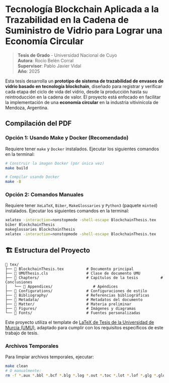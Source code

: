 # Tecnología Blockchain Aplicada a la Trazabilidad en la Cadena de Suministro de Vidrio para Lograr una Economía Circular

> **Tesis de Grado** - Universidad Nacional de Cuyo  
> **Autora**: Rocío Belén Corral  
> **Supervisor**: Pablo Javier Vidal  
> **Año**: 2025

Esta tesis desarrolla un **prototipo de sistema de trazabilidad de envases de vidrio basado en tecnología blockchain**, diseñado para registrar y verificar cada etapa del ciclo de vida del vidrio, desde la producción hasta su reintroducción en la cadena de valor. El proyecto está enfocado en facilitar la implementación de una **economía circular** en la industria vitivinícola de Mendoza, Argentina.

## Compilación del PDF

### Opción 1: Usando Make y Docker (Recomendado)

Requiere tener `make` y `Docker` instalados. Ejecutar los siguientes comandos en la terminal:

```bash
# Construir la imagen Docker (por única vez)
make build

# Compilar usando Docker
make -B
```

### Opción 2: Comandos Manuales

Requiere tener `XeLaTeX`, `Biber`, `MakeGlossaries` y `Python3` (paquete `minted`) instalados. Ejecutar los siguientes comandos en la terminal:

```bash
xelatex -interaction=nonstopmode -shell-escape BlockchainThesis.tex
biber BlockchainThesis
makeglossaries BlockchainThesis
xelatex -interaction=nonstopmode -shell-escape BlockchainThesis.tex
```

## 🏗️ Estructura del Proyecto

```
📁 tex/
├── 📄 BlockchainThesis.tex          # Documento principal
├── 📄 UMUThesis.cls                 # Clase de documento UMU
├── 📁 Chapters/                     # Capítulos de la tesis          # Conclusiones
│   └── 📁 Appendices/                  # Apéndices
├── 📁 Configurations/               # Configuraciones de estilo
├── 📁 Bibliography/                 # Referencias bibliográficas
├── 📁 Metadata/                     # Metadatos del documento
├── 📁 Matter/                       # Materia preliminar
├── 📁 Figures/                      # Imágenes y diagramas
└── 📁 Fonts/                        # Fuentes personalizadas
```

Este proyecto utiliza el template de [LaTeX de Tesis de la Universidad de Murcia (UMU)](https://www.overleaf.com/latex/templates/tesis-universidad-de-murcia-umu/fdtnqcmbxndr), adaptado para cumplir con los requisitos específicos de este trabajo de tesis.

### Archivos Temporales

Para limpiar archivos temporales, ejecutar:

```bash
make clean
# O manualmente:
rm -f *.aux *.bbl *.bcf *.blg *.log *.out *.toc *.lot *.lof *.glg *.glo *.gls *.ist
```

